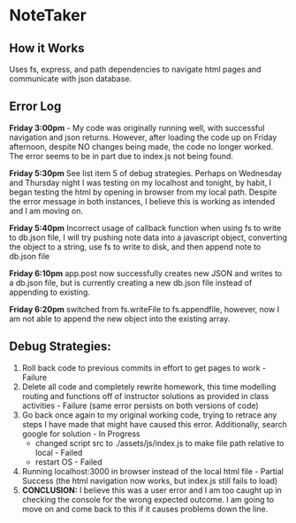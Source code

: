 # NoteTaker

## How it Works

Uses fs, express, and path dependencies to navigate html pages and communicate with json database. 

## Error Log

**Friday 3:00pm** - My code was originally running well, with successful navigation and json returns. However, after loading the code up on Friday afternoon, despite NO changes being made, the code no longer worked. The error seems to be in part due to index.js not being found.

**Friday 5:30pm** See list item 5 of debug strategies. Perhaps on Wednesday and Thursday night I was testing on my localhost and tonight, by habit, I began testing the html by opening in browser from my local path. Despite the error message in both instances, I believe this is working as intended and I am moving on.  

**Friday 5:40pm** Incorrect usage of callback function when using fs to write to db.json file, I will try pushing note data into a javascript object, converting the object to a string, use fs to write to disk, and then append note to db.json file

**Friday 6:10pm** app.post now successfully creates new JSON and writes to a db.json file, but is currently creating a new db.json file instead of appending to existing. 

**Friday 6:20pm** switched from fs.writeFile to fs.appendfile, however, now I am not able to append the new object into the existing array. 



## Debug Strategies: 

1. Roll back code to previous commits in effort to get pages to work - Failure
2. Delete all code and completely rewrite homework, this time modelling routing and functions off of instructor solutions as provided in class activities - Failure (same error persists on both versions of code)
3. Go back once again to my original working code, trying to retrace any steps I have made that might have caused this error. Additionally, search google for solution - In Progress
    - changed script src to ./assets/js/index.js to make file path relative to local - Failed
    - restart OS - Failed
4. Running localhost:3000 in browser instead of the local html file - Partial Success (the html navigation now works, but index.js still fails to load)
5. **CONCLUSION:** I believe this was a user error and I am too caught up in checking the console for the wrong expected outcome. I am going to move on and come back to this if it causes problems down the line. 